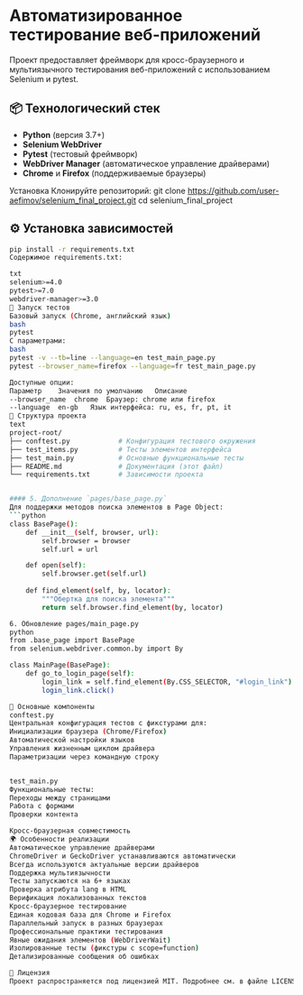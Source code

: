 # Автоматизированное тестирование веб-приложений

Проект предоставляет фреймворк для кросс-браузерного и мультиязычного тестирования веб-приложений с использованием Selenium и pytest.

## 📦 Технологический стек
- **Python** (версия 3.7+)
- **Selenium WebDriver**
- **Pytest** (тестовый фреймворк)
- **WebDriver Manager** (автоматическое управление драйверами)
- **Chrome** и **Firefox** (поддерживаемые браузеры)

Установка
Клонируйте репозиторий:
git clone https://github.com/user-aefimov/selenium_final_project.git
cd selenium_final_project

## ⚙️ Установка зависимостей
```bash
pip install -r requirements.txt
Содержимое requirements.txt:

txt
selenium>=4.0
pytest>=7.0
webdriver-manager>=3.0
🚀 Запуск тестов
Базовый запуск (Chrome, английский язык)
bash
pytest
С параметрами:
bash
pytest -v --tb=line --language=en test_main_page.py
pytest --browser_name=firefox --language=fr test_main_page.py

Доступные опции:
Параметр	Значения по умолчанию	Описание
--browser_name	chrome	Браузер: chrome или firefox
--language	en-gb	Язык интерфейса: ru, es, fr, pt, it
📂 Структура проекта
text
project-root/
├── conftest.py            # Конфигурация тестового окружения
├── test_items.py          # Тесты элементов интерфейса
├── test_main.py           # Основные функциональные тесты
├── README.md              # Документация (этот файл)
└── requirements.txt       # Зависимости проекта


#### 5. Дополнение `pages/base_page.py`
Для поддержки методов поиска элементов в Page Object:
```python
class BasePage():
    def __init__(self, browser, url):
        self.browser = browser
        self.url = url

    def open(self):
        self.browser.get(self.url)
        
    def find_element(self, by, locator):
        """Обертка для поиска элемента"""
        return self.browser.find_element(by, locator)

6. Обновление pages/main_page.py
python
from .base_page import BasePage
from selenium.webdriver.common.by import By

class MainPage(BasePage):
    def go_to_login_page(self):
        login_link = self.find_element(By.CSS_SELECTOR, "#login_link")  # Используем метод из BasePage
        login_link.click()

🔧 Основные компоненты
conftest.py
Центральная конфигурация тестов с фикстурами для:
Инициализации браузера (Chrome/Firefox)
Автоматической настройки языков
Управления жизненным циклом драйвера
Параметризации через командную строку


test_main.py
Функциональные тесты:
Переходы между страницами
Работа с формами
Проверки контента

Кросс-браузерная совместимость
🌍 Особенности реализации
Автоматическое управление драйверами
ChromeDriver и GeckoDriver устанавливаются автоматически
Всегда используются актуальные версии драйверов
Поддержка мультиязычности
Тесты запускаются на 6+ языках
Проверка атрибута lang в HTML
Верификация локализованных текстов
Кросс-браузерное тестирование
Единая кодовая база для Chrome и Firefox
Параллельный запуск в разных браузерах
Профессиональные практики тестирования
Явные ожидания элементов (WebDriverWait)
Изолированные тесты (фикстуры с scope=function)
Детализированные сообщения об ошибках

📄 Лицензия
Проект распространяется под лицензией MIT. Подробнее см. в файле LICENSE.